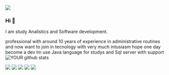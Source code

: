 ![](https://photos.app.goo.gl/mXPnCNAUxYzw2TJF9)

### Hi 👋
I am study Analistics and Software development.

professional with around 10 years of experience in administrative routines and now 
want to join in tecnology with very much intusiasm hope one day become a dev
Im use Java language for studys and Sql server with support
![YOUR github stats](https://github-readme-stats.vercel.app/api?username=carlosaacf)

[<img src="https://img.shields.io/badge/twitter-%231DA1F2.svg?&style=for-the-badge&logo=twitter&logoColor=white" />](https://twitter.com/carlosaacf) [<img src="https://img.shields.io/badge/medium-%2312100E.svg?&style=for-the-badge&logo=medium&logoColor=white" />](https://medium.com/USERNAME) [<img src="https://img.shields.io/badge/linkedin-%230077B5.svg?&style=for-the-badge&logo=linkedin&logoColor=white" />](https://www.linkedin.com/in/carlosaacf/) [<img src = "https://img.shields.io/badge/instagram-%23E4405F.svg?&style=for-the-badge&logo=instagram&logoColor=white">](https://www.instagram.com/carlosaacf/) [<img src = "https://img.shields.io/badge/facebook-%231877F2.svg?&style=for-the-badge&logo=facebook&logoColor=white">](https://www.facebook.com/carlosaacf)

